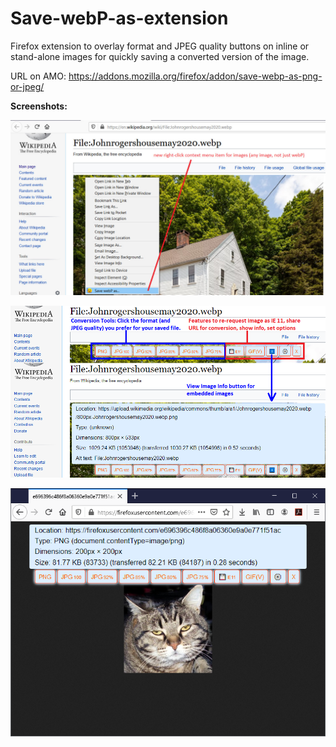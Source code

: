# Save-webP-as-extension
Firefox extension to overlay format and JPEG quality buttons on inline or stand-alone images for quickly saving a converted version of the image.

URL on AMO: https://addons.mozilla.org/firefox/addon/save-webp-as-png-or-jpeg/

**Screenshots:**

![Image of context menu](screenshots/context-menu_0.5_png_92.jpg)

![Image of format buttons](screenshots/format-buttons_1.0.png)

![Image of buttons on stand-alone image](screenshots/stand-alone_1.0.png)
